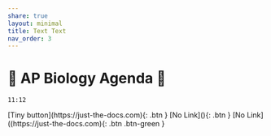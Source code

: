 ```yaml
---
share: true
layout: minimal
title: Text Text
nav_order: 3
---
```

# 🧬 AP Biology Agenda 🦠

`11:12`


<span class="fs-3">
[Tiny button](https://just-the-docs.com){: .btn }
</span>
<span class="fs-3">
[No Link](){: .btn }
</span>
<span class="fs-3">[No Link]((https://just-the-docs.com){: .btn .btn-green }</span>